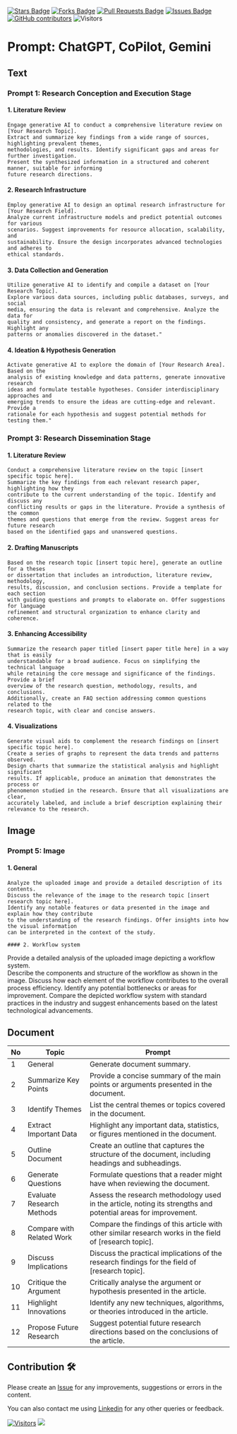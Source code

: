 <a href="https://github.com/drshahizan/SLR-FC/stargazers"><img src="https://img.shields.io/github/stars/drshahizan/SLR-FC" alt="Stars Badge"/></a>
<a href="https://github.com/drshahizan/SLR-FC/network/members"><img src="https://img.shields.io/github/forks/drshahizan/SLR-FC" alt="Forks Badge"/></a>
<a href="https://github.com/drshahizan/SLR-FC"><img src="https://img.shields.io/github/issues-pr/drshahizan/SLR-FC" alt="Pull Requests Badge"/></a>
<a href="https://github.com/drshahizan/SLR-FC/issues"><img src="https://img.shields.io/github/issues/drshahizan/SLR-FC" alt="Issues Badge"/></a>
<a href="https://github.com/drshahizan/SLR-FC/graphs/contributors"><img alt="GitHub contributors" src="https://img.shields.io/github/contributors/drshahizan/SLR-FC?color=2b9348"></a>
![Visitors](https://api.visitorbadge.io/api/visitors?path=https%3A%2F%2Fgithub.com%2Fdrshahizan%2FSLR-FC&labelColor=%23d9e3f0&countColor=%23697689&style=flat)

# Prompt: ChatGPT, CoPilot, Gemini

## Text

### Prompt 1: Research Conception and Execution Stage

#### 1. Literature Review
  ```
  Engage generative AI to conduct a comprehensive literature review on [Your Research Topic].
  Extract and summarize key findings from a wide range of sources, highlighting prevalent themes,
  methodologies, and results. Identify significant gaps and areas for further investigation.
  Present the synthesized information in a structured and coherent manner, suitable for informing
  future research directions.
  ```
#### 2. Research Infrastructure
  ```
  Employ generative AI to design an optimal research infrastructure for [Your Research Field]. 
  Analyze current infrastructure models and predict potential outcomes for various 
  scenarios. Suggest improvements for resource allocation, scalability, and 
  sustainability. Ensure the design incorporates advanced technologies and adheres to 
  ethical standards.
  ```

#### 3. Data Collection and Generation
  ```
  Utilize generative AI to identify and compile a dataset on [Your Research Topic].
  Explore various data sources, including public databases, surveys, and social
  media, ensuring the data is relevant and comprehensive. Analyze the data for
  quality and consistency, and generate a report on the findings. Highlight any
  patterns or anomalies discovered in the dataset."
  ```

#### 4. Ideation & Hypothesis Generation
  ```
  Activate generative AI to explore the domain of [Your Research Area]. Based on the
  analysis of existing knowledge and data patterns, generate innovative research
  ideas and formulate testable hypotheses. Consider interdisciplinary approaches and
  emerging trends to ensure the ideas are cutting-edge and relevant. Provide a
  rationale for each hypothesis and suggest potential methods for testing them." 
  ```

### Prompt 3: Research Dissemination Stage

#### 1. Literature Review
  ```
  Conduct a comprehensive literature review on the topic [insert specific topic here].
  Summarize the key findings from each relevant research paper, highlighting how they
  contribute to the current understanding of the topic. Identify and discuss any
  conflicting results or gaps in the literature. Provide a synthesis of the common
  themes and questions that emerge from the review. Suggest areas for future research
  based on the identified gaps and unanswered questions.
  ```

#### 2. Drafting Manuscripts
  ```
  Based on the research topic [insert topic here], generate an outline for a theses
  or dissertation that includes an introduction, literature review, methodology,
  results, discussion, and conclusion sections. Provide a template for each section
  with guiding questions and prompts to elaborate on. Offer suggestions for language
  refinement and structural organization to enhance clarity and coherence.
  ```
#### 3. Enhancing Accessibility
  ```
  Summarize the research paper titled [insert paper title here] in a way that is easily
  understandable for a broad audience. Focus on simplifying the technical language
  while retaining the core message and significance of the findings. Provide a brief
  overview of the research question, methodology, results, and conclusions.
  Additionally, create an FAQ section addressing common questions related to the
  research topic, with clear and concise answers.
  ```

#### 4. Visualizations
  ```
  Generate visual aids to complement the research findings on [insert specific topic here].
  Create a series of graphs to represent the data trends and patterns observed.
  Design charts that summarize the statistical analysis and highlight significant
  results. If applicable, produce an animation that demonstrates the process or
  phenomenon studied in the research. Ensure that all visualizations are clear,
  accurately labeled, and include a brief description explaining their relevance to the research.
  ```

## Image

### Prompt 5: Image
#### 1. General
  ```
  Analyze the uploaded image and provide a detailed description of its contents.
  Discuss the relevance of the image to the research topic [insert research topic here].
  Identify any notable features or data presented in the image and explain how they contribute
  to the understanding of the research findings. Offer insights into how the visual information
  can be interpreted in the context of the study.

#### 2. Workflow system
  ```
  Provide a detailed analysis of the uploaded image depicting a workflow system.   
  Describe the components and structure of the workflow as shown in the image. 
  Discuss how each element of the workflow contributes to the overall process 
  efficiency. Identify any potential bottlenecks or areas for improvement. Compare 
  the depicted workflow system with standard practices in the industry and suggest 
  enhancements based on the latest technological advancements.

## Document

| No | Topic                  | Prompt                                                                                                          |
|----|------------------------|-----------------------------------------------------------------------------------------------------------------|
| 1  | General                | Generate document summary.                                                                                     |
| 2  | Summarize Key Points   | Provide a concise summary of the main points or arguments presented in the document.                            |
| 3  | Identify Themes        | List the central themes or topics covered in the document.                                                      |
| 4  | Extract Important Data | Highlight any important data, statistics, or figures mentioned in the document.                                 |
| 5  | Outline Document       | Create an outline that captures the structure of the document, including headings and subheadings.              |
| 6  | Generate Questions     | Formulate questions that a reader might have when reviewing the document.                                        |
| 7  | Evaluate Research Methods | Assess the research methodology used in the article, noting its strengths and potential areas for improvement. |
| 8  | Compare with Related Work | Compare the findings of this article with other similar research works in the field of [research topic].      |
| 9  | Discuss Implications      | Discuss the practical implications of the research findings for the field of [research topic].               |
| 10 | Critique the Argument     | Critically analyse the argument or hypothesis presented in the article.                                        |
| 11 | Highlight Innovations     | Identify any new techniques, algorithms, or theories introduced in the article.                                |
| 12 | Propose Future Research   | Suggest potential future research directions based on the conclusions of the article.                         |

## Contribution 🛠️
Please create an [Issue](https://github.com/drshahizan/SLR-FC/issues) for any improvements, suggestions or errors in the content.

You can also contact me using [Linkedin](https://www.linkedin.com/in/drshahizan/) for any other queries or feedback.

[![Visitors](https://api.visitorbadge.io/api/visitors?path=https%3A%2F%2Fgithub.com%2Fdrshahizan&labelColor=%23697689&countColor=%23555555&style=plastic)](https://visitorbadge.io/status?path=https%3A%2F%2Fgithub.com%2Fdrshahizan)
![](https://hit.yhype.me/github/profile?user_id=81284918)

